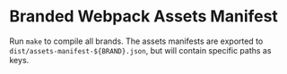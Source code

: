 # Branded Webpack Assets Manifest

Run `make` to compile all brands. The assets manifests are exported to
`dist/assets-manifest-${BRAND}.json`, but will contain specific paths as keys.
